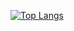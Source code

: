 [![Top Langs](https://github-readme-stats.vercel.app/api/top-langs/?username=mmouhib&layout=compact)](https://github.com/mmouhib/mmouhib)
